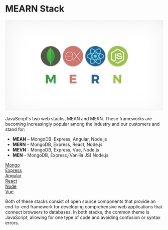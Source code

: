 # MEARN Stack
![mern](https://github.com/musikito/mern/blob/master/Blog-Article-MERN-Stack.jpg)

JavaScript's two web stacks, MEAN and MERN. These frameworks are becoming increasingly popular among the industry and our customers and stand for:</br>

* **MEAN** – MongoDB, Express, Angular, Node.js
* **MERN** – MongoDB, Express, React, Node.js</br>
* **MEVN** - MongoDB, Express, Vue, Node.js</br>
* **MEN** - MongoDB, Express,(Vanilla JS) Node.js</br>

[Mongo](https://www.mongodb.com/)</br>
[Express](https://expressjs.com/)</br>
[Angular](https://angular.io/)</br>
[React](https://reactjs.org/)</br>
[Node](https://nodejs.org/en/)</br>
[Vue](https://vuejs.org/)</br>


Both of these stacks consist of open source components that provide an end-to-end framework for developing comprehensive web applications that connect browsers to databases. In both stacks, the common theme is JavaScript, allowing for one type of code and avoiding confusion or syntax errors.